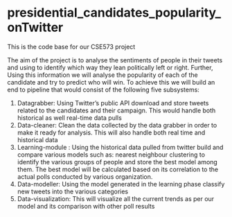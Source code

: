 # presidential_candidates_popularity_onTwitter
This is the code base for our CSE573 project

The aim of the project is to analyse the sentiments of people in their tweets and using to identify which way they lean politically left or right. Further, Using this information we will analyse the popularity of each of the candidate and try to predict who will win.
To achieve this we will build an end to pipeline that would consist of the following five subsystems:

1. Datagrabber: Using Twitter’s public API download and store tweets related to the candidates and their campaign. This would handle both historical as well real-time data pulls
2. Data-cleaner: Clean the data collected by the data grabber in order to make it ready for analysis. This will also handle both real time and historical data
3. Learning-module : Using the historical data pulled from twitter build and compare various models such as: nearest neighbour clustering to identify the various groups of people and store the best model among them. The best model will be calculated based on its correlation to the actual polls conducted by various organization.
4. Data-modeller: Using the model generated in the learning phase classify new tweets into the various categories
5. Data-visualization: This will visualize all the current trends as per our model and its comparison with other poll results
